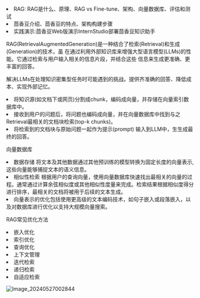 <li>RAG: RAG是什么、原理、RAG vs Fine-tune、架构、向量数据库、评估和测试</li>
<li>茴香豆介绍、茴香豆的特点、架构构建步骤</li>
<li>实践演示:茴香豆Web版演示InternStudio部署茴香豆知识助手</li>
<p></p>
<p> RAG(RetrievalAugmentedGeneration)是一种结合了检索(Retrieval)和生成(Generation)的技术，虽
在通过利用外部知识库来增强大型语言模型(LLMs)的性能。它通过检索与用户输入相关的信息片段，并结合这些
信息来生成更准确、更丰富的回答。
<p>解决LLMs在处理知识密集型任务时可能遇到的挑战。提供齐准确的回答、降低成本、实现外部记忆。</p>
<li>将知识源(如文档下或网页)分割成chunk，编码成向量，并存储在向量索引数据库中。</li>
<li>接收到用户的问题后，将问题也编码成向量，并在向量数据库中找到与之Retrieval最相关的文档块检索(top-k chunks)。</li>
<li>将检索到的文档块与原始问题一起作为提示(prompt) 输入到LLM中，生生成最终的回答。</li>
<p></p>
<p>向量数据库</p>
<li>数据存储 将文本及其他数据通过其他预训练的模型转换为固定长度的向量表示,这些向量能够捕捉文本的语义信息。</li>
<li>相似性检索 根据用户的查询向量，使用向量数据库快速找出最相关的向量的过程。通常通过计算余弦相似度或其他相似性度量来完成。检索结果根据相似度得分进行排序，最相关的文档将被用于后续的文本生成。</li>
<li>向量表示的优化包括使用更高级的文本编码技术，如句子嵌入或段落嵌入，以及对数据库进行优化以支持大规模向量搜索。</li>
<p></p>
<p>RAG常见优化方法</p>
<li>嵌入优化</li>
<li>索引优化</li>
<li>查询优化</li>
<li>上下文管理</li>
<li>迭代检索</li>
<li>递归检索</li>
<li>自适应检索</li>
<p></p>

![Image_20240527002844](https://github.com/XingfuDu/InternLMnotes/assets/71911752/a0edcbe6-eeba-4fce-acd0-ecb444121573)

